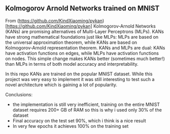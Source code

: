 ## Kolmogorov Arnold Networks trained on MNIST 

From (https://github.com/KindXiaoming/pykan)[https://github.com/KindXiaoming/pykan] 
Kolmogorov-Arnold Networks (KANs) are promising alternatives of Multi-Layer Perceptrons (MLPs). KANs have strong mathematical foundations just like MLPs: MLPs are based on the universal approximation theorem, while KANs are based on Kolmogorov-Arnold representation theorem. KANs and MLPs are dual: KANs have activation functions on edges, while MLPs have activation functions on nodes. This simple change makes KANs better (sometimes much better!) than MLPs in terms of both model accuracy and interpretability.

In this repo KANs are trained on the popular MNIST dataset. While this project was very easy to implement it was still interesting to test such a novel architecture which is gaining a lot of popularity.

Conclusions:
 - the implementation is still very inefficient, training on the entire MNIST dataset requires 200+ GB of RAM so this is why i used only 30% of the dataset
 - Final accuracy on the test set 90%, which i think is a nice result 
 - In very few epochs it achieves 100% on the training set
